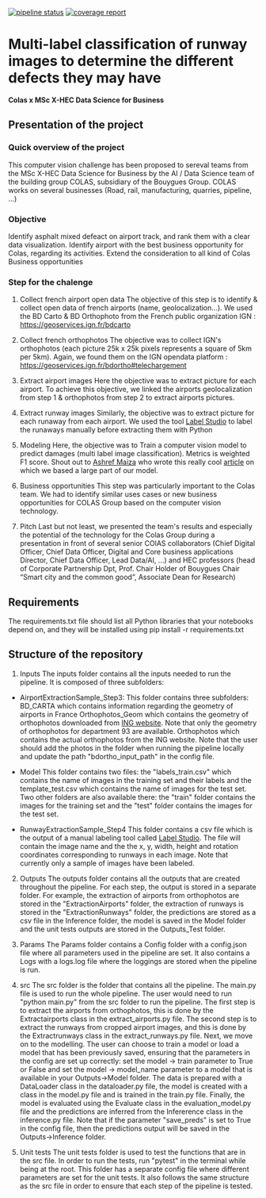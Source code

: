[![pipeline status](https://gitlab.code.hfactory.io/adrian.tan/colasproject/badges/main/pipeline.svg)](https://gitlab.code.hfactory.io/adrian.tan/colasproject/-/commits/main)
[![coverage report](https://gitlab.code.hfactory.io/adrian.tan/colasproject/badges/main/coverage.svg)](https://gitlab.code.hfactory.io/adrian.tan/colasproject/-/commits/main)

# Multi-label classification of runway images to determine the different defects they may have 
**Colas x MSc X-HEC Data Science for Business**

## Presentation of the project

### Quick overview of the project 
This computer vision challenge has been proposed to sereval teams from the MSc X-HEC Data Science for Business by the AI / Data Science team of the building group COLAS, subsidiary of the Bouygues Group. COLAS works on several businesses (Road, rail, manufacturing, quarries, pipeline, ...)

### Objective 
Identify asphalt mixed defeact on airport track, and rank them with a clear data visualization. Identify airport with the best business opportunity for Colas, regarding its activities. Extend the consideration to all kind of Colas Business opportunities

### Step for the chalenge
1. Collect french airport open data
The objective of this step is to identify & collect open data of french airports (name, geolocalization...).
We used the BD Carto & BD Orthophoto from the French public organization IGN : https://geoservices.ign.fr/bdcarto

2. Collect french orthophotos
The objective was to collect IGN's orthophotos (each picture 25k x 25k pixels represents a square of 5km per 5km). Again, we found them on the IGN opendata platform : https://geoservices.ign.fr/bdortho#telechargement

3. Extract airport images
Here the objective was to extract picture for each airport. To achieve this objective, we linked the airports geolocalization from step 1 & orthophotos from step 2 to extract airports pictures.

4. Extract runway images
Similarly, the objective was to extract picture for each runaway from each airport. We used the tool [Label Studio](https://labelstud.io/guide/) to label the runaways manually before extracting them with Python

5. Modeling
Here, the objective was to Train a computer vision model to predict damages (multi label image classification). Metrics is weighted F1 score. Shout out to [Ashref Maiza](https://github.com/ashrefm/) who wrote this  really cool [article](https://towardsdatascience.com/multi-label-image-classification-in-tensorflow-2-0-7d4cf8a4bc72) on which we based a large part of our model.

6. Business opportunities
This step was particularly important to the Colas team. We had to identify similar uses cases or new business opportunities for COLAS Group based on the computer vision technology.

7. Pitch
Last but not least, we presented the team's results and especially the potential of the technology for the Colas Group during a presentation in front of several senior COlAS collaborators (Chief Digital Officer, Chief Data Officer, Digital and Core business applications Director, Chief Data Officer, Lead Data/AI, ...) and HEC professors (head of Corporate Partnership Dpt, Prof. Chair Holder of Bouygues Chair “Smart city and the common good”, Associate Dean for Research)

## Requirements
The requirements.txt file should list all Python libraries that your notebooks depend on, and they will be installed using
    pip install -r requirements.txt

## Structure of the repository
1. Inputs
The inputs folder contains all the inputs needed to run the pipeline. It is composed of three subfolders:
- AirportExtractionSample_Step3:
This folder contains three subfolders:
BD_CARTA which contains information regarding the geometry of airports in France
Orthophotos_Geom which contains the geometry of orthophotos downloaded from [ING website](https://geoservices.ign.fr/bdortho). Note that only the geometry of orthophotos for department 93 are available.
Orthophotos which contains the actual orthophotos from the ING website. Note that the user should add the photos in the folder when running the pipeline locally and update the path "bdortho_input_path" in the config file.

- Model
This folder contains two files: the "labels_train.csv" which contains the name of images in the training set and their labels and the template_test.csv which contains the name of images for the test set. Two other folders are also available there: the "train" folder contains the images for the training set and the "test" folder contains the images for the test set.

- RunwayExtractionSample_Step4
This folder contains a csv file which is the output of a manual labeling tool called [Label Studio](https://labelstud.io/guide/index.html#Quick-start). The file will contain the image name and the the x, y, width, height and rotation coordinates corresponding to runways in each image. Note that currently only a sample of images have been labeled.

2. Outputs
The outputs folder contains all the outputs that are created throughout the pipeline. For each step, the output is stored in a separate folder. For example, the extraction of airports from orthophotos are stored in the "ExtractionAirports" folder, the extraction of runways is stored in the "ExtractionRunways" folder, the predictions are stored as a csv file in the Inference folder, the model is saved in the Model folder and the unit tests outputs are stored in the Outputs_Test folder.

3. Params
The Params folder contains a Config folder with a config.json file where all parameters used in the pipeline are set. It also contains a Logs with a logs.log file where the loggings are stored when the pipeline is run.

4. src
The src folder is the folder that contains all the pipeline. The main.py file is used to run the whole pipeline. The user would need to run "python main.py" from the src folder to run the pipeline.
The first step is to extract the airports from orthophotos, this is done by the Extractairports class in the extract_airports.py file. The second step is to extract the runways from cropped airport images, and this is done by the Extractrunways class in the extract_runways.py file. Next, we move on to the modelling. The user can choose to train a model or load a model that has been previously saved, ensuring that the parameters in the config are set up correctly: set the model -> train parameter to True or False and set the model -> model_name parameter to a model that is available in your Outputs->Model folder. The data is prepared with a DataLoader class in the dataloader.py file, the model is created with a class in the model.py file and is trained in the train.py file. Finally, the model is evaluated using the Evaluate class in the evaluation_model.py file and the predictions are inferred from the Infererence class in the inference.py file. Note that if the parameter "save_preds" is set to True in the config file, then the predictions output will be saved in the Outputs->Inference folder.

5. Unit tests
The unit tests folder is used to test the functions that are in the src file. In order to run the tests, run "pytest" in the terminal while being at the root. This folder has a separate config file where different parameters are set for the unit tests. It also follows the same structure as the src file in order to ensure that each step of the pipeline is tested.